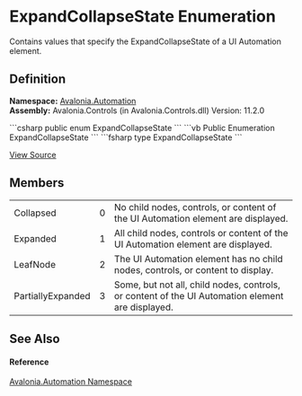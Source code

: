 # ExpandCollapseState Enumeration


Contains values that specify the ExpandCollapseState of a UI Automation element.



## Definition
**Namespace:** <a href="N_Avalonia_Automation">Avalonia.Automation</a>  
**Assembly:** Avalonia.Controls (in Avalonia.Controls.dll) Version: 11.2.0

<Tabs groupId="api-code-preview">
<TabItem value="csharp" label="C#">
```csharp
public enum ExpandCollapseState
```
</TabItem>
<TabItem value="vb" label="VB">
```vb
Public Enumeration ExpandCollapseState
```
</TabItem>
<TabItem value="fsharp" label="F#">
```fsharp
type ExpandCollapseState
```
</TabItem>
</Tabs>



<a href="https://github.com/AvaloniaUI/Avalonia/tree/master/src/Avalonia.Controls/Automation/ExpandCollapseState.cs" title="View the source code">View Source</a>



## Members
<table>
<tr>
<td>Collapsed</td>
<td>0</td>
<td>No child nodes, controls, or content of the UI Automation element are displayed.</td>
</tr>
<tr>
<td>Expanded</td>
<td>1</td>
<td>All child nodes, controls or content of the UI Automation element are displayed.</td>
</tr>
<tr>
<td>LeafNode</td>
<td>2</td>
<td>The UI Automation element has no child nodes, controls, or content to display.</td>
</tr>
<tr>
<td>PartiallyExpanded</td>
<td>3</td>
<td>Some, but not all, child nodes, controls, or content of the UI Automation element are displayed.</td>
</tr>
</table>

## See Also


#### Reference
<a href="N_Avalonia_Automation">Avalonia.Automation Namespace</a>  
